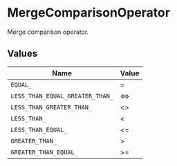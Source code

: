 # MergeComparisonOperator

Merge comparison operator.


## Values

| Name                            | Value                           |
| ------------------------------- | ------------------------------- |
| `EQUAL_`                        | =                               |
| `LESS_THAN_EQUAL_GREATER_THAN_` | <=>                             |
| `LESS_THAN_GREATER_THAN_`       | <>                              |
| `LESS_THAN_`                    | <                               |
| `LESS_THAN_EQUAL_`              | <=                              |
| `GREATER_THAN_`                 | >                               |
| `GREATER_THAN_EQUAL_`           | >=                              |